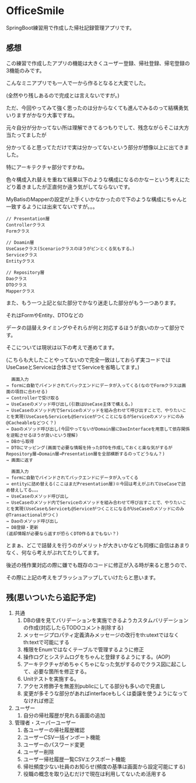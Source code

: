 # OfficeSmile

SpringBoot練習用で作成した帰社記録管理アプリです。

## 感想
この練習で作成したアプリの機能は大きくユーザー登録、帰社登録、帰宅登録の3機能のみです。

こんなミニアプリでも一人で一から作るとなると大変でした。

(全然やり残しあるので完成とは言えないですが。)

ただ、今回やってみて強く思ったのは分からなくても進んでみるのって結構勇気いりますがかなり大事ですね。

元々自分が分かってない所は理解できてるつもりでして、残念ながらそこは大方当たってましたが

分かってると思ってただけで実は分かってないという部分が想像以上に出てきました。

特にアーキテクチャ部分ですかね。

色々構成入れ替えを重ねて結果以下のような構成になるのかなーという考えにたどり着きましたが正直何か違う気がしてならないです。

MyBatisのMapperの設定が上手くいかなかったので下のような構成にちゃんと一致するようには出来てないですが。。。

```text:各レイヤー
// Presentation層
Controllerクラス
Formクラス

// Doamin層
UseCaseクラス(Scenarioクラスのほうがピンとくる気もする。)
Serviceクラス
Entityクラス

// Repository層
Daoクラス
DTOクラス
Mapperクラス
 ```

また、もう一つ上記と似た部分でかなり迷走した部分がもう一つあります。

それはFormやEntity、DTOなどの

データの詰替えタイミングやそれらが何と対応するほうが良いのかって部分です。

そこについては現状は以下の考えで進めてます。

(こちらも大したことやってないので完全一致はしておらず実コードではUseCaseとServiceは合体させてServiceを省略してます。)

```text:検索時の流れ
  画面入力
→ formに自動でバインドされてバックエンドにデータが入ってくる(なのでFormクラスは画面の項目に合わせる)
→ Controllerで受け取る
→ UseCaseのメソッド呼び出し(引数はUseCase主体で構える。)
→ UseCaseのメソッド内でServiceのメソッドを組み合わせて呼び出すことで、やりたいことを実現(UseCaseもServiceも@ServiceがつくことになるがServiceのメソッドにのみ@Cacheableなどつく？)
→ Daoのメソッド呼び出し(今回やってないがDomain層にDaoInterfaceを用意して依存関係を逆転させるほうが良いという理解)
→ DBから取得
→ DTOにマッピング(画面で必要な情報を持ったDTOを作成しておくと楽な気がするがRepository層→Domain層→Presentation層を全部横断するのってどうなん？)
→ 画面に返す
 ```

```text:登録・更新(削除含む)時の流れ
  画面入力
→ formに自動でバインドされてバックエンドにデータが入ってくる
→ entityに詰め替える(ここはまだPresentation層)※今回は考えがぶれてUseCaseで詰め替えしてる。。。
→ UseCaseのメソッド呼び出し
→ UseCaseのメソッド内でServiceのメソッドを組み合わせて呼び出すことで、やりたいことを実現(UseCaseもServiceも@ServiceがつくことになるがUseCaseのメソッドにのみ@Transactionalがつく)
→ Daoのメソッド呼び出し
→ DB登録・更新
(返却情報が必要なら返すが恐らくDTO作るまでもない？)
 ```

とまぁ、どこで詰替えを行うのがメリットが大きいかなども同様に自信はあまりなく、何なら考えがぶれてたりしてます。

後述の残作業対応の際に嫌でも既存のコードに修正が入る時が来ると思うので、

その際に上記の考えをブラッシュアップしていけたらと思います。

## 残(思いついたら追記予定)
1. 共通
   1. DBの値を見てバリデーションを実施できるようカスタムバリデーションの作成(対応したらTODOコメント削除する)
   2. メッセージプロパティ定義済みメッセージの改行をth:utextではなくth:textで可能にする
   3. 権限をEnumではなくテーブルで管理するように修正
   4. 操作ログとシステムログをちゃんと登録するようにする。(AOP)
   5. アーキテクチャがめちゃくちゃになった気がするのでクラス図に起こして、必要な箇所を修正する。
   6. Unitテストを実施する。
   7. アクセス修飾子を無差別publicにしてる部分も多いので見直し
   8. 変更が多そうな部分があればinterfaceもしくは委譲を使うようになってなければ修正
2. ユーザー
   1. 自分の帰社履歴が見れる画面の追加
3. 管理者・スーパーユーザー
   1. 各ユーザーの帰社履歴確認
   2. ユーザーCSV一括インポート機能
   3. ユーザーのパスワード変更
   4. ユーザー削除
   5. ユーザー帰社履歴一覧CSVエクスポート機能
   6. 帰社頻度少ない社員のお知らせ(頻度の基準は画面から設定可能にする)
   7. 役職の概念を取り込むだけで現在は利用してないため活用する